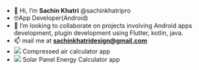 - 👋 Hi, I’m **Sachin Khatri** @sachinkhatripro
- 🤓App Developer(Android) 
- 💞️ I’m looking to collaborate on projects involving Android apps development, plugin development using Flutter, kotlin, java.
- 📫 mail me at **sachinkhatridesign@gmail.com**
- [<img src ="https://play-lh.googleusercontent.com/9uu-V0sTXQIwrgTGSqKcC8A1ykwjLclFJCD7jhw0oyG2vK_WRb1NqPrQVZuXKrzFL5k=s48-rw">](https://play.google.com/store/apps/details?id=in.skdesign.compressed_air_calculator) Compressed air calculator app
- [<img src="https://play-lh.googleusercontent.com/gDJ_YF4ZFJMJqFGAXcjHxYnpHvknZpENMjKqQT92TySxeyTgCyMLRBL0SoBrsFtRQw=w240-h480-rw">](https://play.google.com/store/apps/details?id=com.skdesign.solar_energy_calculator) Solar Panel Energy Calculator app
<!---[<img src="path/to/image.png">](https://link-to-your-URL/)--->
<!---
sachinkhatripro/sachinkhatripro is a ✨ special ✨ repository because its `README.md` (this file) appears on your GitHub profile.
You can click the Preview link to take a look at your changes.
--->
